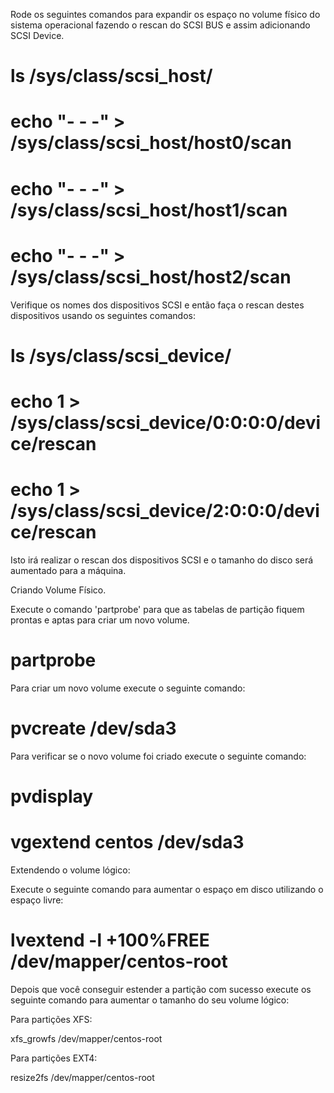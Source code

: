 


Rode os seguintes comandos para expandir os espaço no volume físico do sistema operacional fazendo o rescan do SCSI BUS e assim adicionando SCSI Device.

# ls /sys/class/scsi_host/

# echo "- - -" > /sys/class/scsi_host/host0/scan

# echo "- - -" > /sys/class/scsi_host/host1/scan 

# echo "- - -" > /sys/class/scsi_host/host2/scan
   
Verifique os nomes dos dispositivos SCSI e então faça o rescan destes dispositivos usando os seguintes comandos:

# ls /sys/class/scsi_device/

# echo 1 > /sys/class/scsi_device/0\:0\:0\:0/device/rescan

# echo 1 > /sys/class/scsi_device/2\:0\:0\:0/device/rescan

Isto irá realizar o rescan dos dispositivos SCSI e o tamanho do disco será aumentado para a máquina.


Criando Volume Físico.

Execute o comando 'partprobe' para que as tabelas de partição fiquem prontas e aptas para criar um novo volume.

 
# partprobe

Para criar um novo volume execute o seguinte comando:

# pvcreate /dev/sda3

Para verificar se o novo volume foi criado execute o seguinte comando:

# pvdisplay


# vgextend centos /dev/sda3

Extendendo o volume lógico:

Execute o seguinte comando para aumentar o espaço em disco utilizando o espaço livre:

#  lvextend -l +100%FREE /dev/mapper/centos-root


Depois que você conseguir  estender a partição com sucesso execute os seguinte comando para aumentar o tamanho do seu volume lógico:

Para partições XFS:

xfs_growfs /dev/mapper/centos-root

Para partições EXT4:

resize2fs /dev/mapper/centos-root













